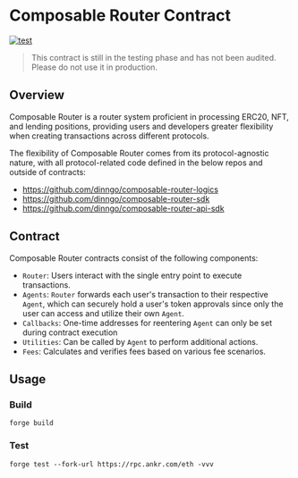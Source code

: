 # Composable Router Contract

[![test](https://github.com/dinngo/composable-router-contract/actions/workflows/test.yml/badge.svg)](https://github.com/dinngo/composable-router-contract/actions/workflows/test.yml)

> This contract is still in the testing phase and has not been audited. Please do not use it in production.

## Overview

Composable Router is a router system proficient in processing ERC20, NFT, and lending positions, providing users and developers greater flexibility when creating transactions across different protocols.

The flexibility of Composable Router comes from its protocol-agnostic nature, with all protocol-related code defined in the below repos and outside of contracts:

- https://github.com/dinngo/composable-router-logics
- https://github.com/dinngo/composable-router-sdk
- https://github.com/dinngo/composable-router-api-sdk

## Contract

Composable Router contracts consist of the following components:

- `Router`: Users interact with the single entry point to execute transactions.
- `Agents`: `Router` forwards each user's transaction to their respective `Agent`, which can securely hold a user's token approvals since only the user can access and utilize their own `Agent`.
- `Callbacks`: One-time addresses for reentering `Agent` can only be set during contract execution
- `Utilities`: Can be called by `Agent` to perform additional actions.
- `Fees`: Calculates and verifies fees based on various fee scenarios.

## Usage

### Build

`forge build`

### Test

`forge test --fork-url https://rpc.ankr.com/eth -vvv`
